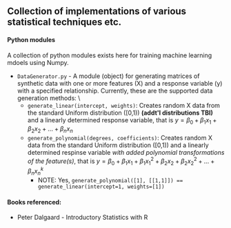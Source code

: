 ## Collection of implementations of various statistical techniques etc.

#### Python modules
A collection of python modules exists here for training machine learning mdoels using Numpy. 
* `DataGenerator.py` - A module (object) for generating matrices of synthetic data with one or more features (X) and a response variable (y) with a specified relationship. Currently, these are the supported data generation methods: \
  * `generate_linear(intercept, weights)`: Creates random X data from the standard Uniform distribution ([0,1)) **(addt'l distributions TBI)** and a linearly determined response variable, that is $y = β_0 + β_1x_1 + β_2x_2 + ... + β_nx_n$
  * `generate_polynomial(degrees, coefficients)`: Creates random X data from the standard Uniform distribution ([0,1)) and a linearly determined respinse variable *with added polynomial transformations of the feature(s)*, that is $y = β_0 + β_1x_1 + β_1x_1^2 + β_2x_2 + β_2x_2^2 + ... + β_nx_n^k$
    * NOTE: Yes,  `generate_polynomial([1], [[1,1]]) == generate_linear(intercept=1, weights=[1])`
    
#### Books referenced:
* Peter Dalgaard - Introductory Statistics with R
